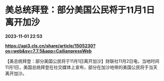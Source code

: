 # 美总统拜登：部分美国公民将于11月1日离开加沙

**2023-11-01 22:53**

**https://api3.cls.cn/share/article/1505230?os=web&sv=7.7.5&app=CailianpressWeb**

【美总统拜登：部分美国公民将于11月1日离开加沙】财联社11月2日电，当地时间11月1日，美国总统拜登在社交媒体上宣布，部分在加沙地带的美国公民将于当天离开加沙。
